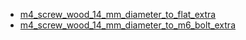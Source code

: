 * [m4_screw_wood_14_mm_diameter_to_flat_extra](m4_screw_wood_14_mm_diameter_to_flat_extra)
* [m4_screw_wood_14_mm_diameter_to_m6_bolt_extra](m4_screw_wood_14_mm_diameter_to_m6_bolt_extra)
